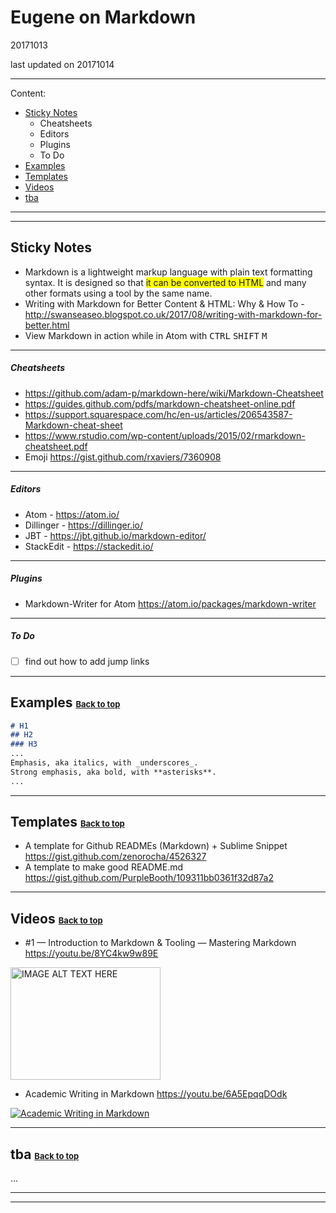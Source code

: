 # Eugene on Markdown <a name="top"></a>
20171013

last updated on 20171014

---
Content:
- [Sticky Notes](#sticky-notes)
  - Cheatsheets
  - Editors
  - Plugins
  - To Do
- [Examples](#examples)
- [Templates](#templates)
- [Videos](#videos)
- [tba](#tba)

---

---
## <a name="sticky-notes"></a>Sticky Notes
- Markdown is a lightweight markup language with plain text formatting syntax. It is designed so that <span style="background-color: #FFFF00">it can be converted to HTML</span> and many other formats using a tool by the same name.
- Writing with Markdown for Better Content & HTML: Why & How To - http://swanseaseo.blogspot.co.uk/2017/08/writing-with-markdown-for-better.html
- View Markdown in action while in Atom with <kbd>CTRL</kbd> <kbd>SHIFT</kbd> <kbd>M</kbd>

---
##### Cheatsheets
- https://github.com/adam-p/markdown-here/wiki/Markdown-Cheatsheet
- https://guides.github.com/pdfs/markdown-cheatsheet-online.pdf
- https://support.squarespace.com/hc/en-us/articles/206543587-Markdown-cheat-sheet
- https://www.rstudio.com/wp-content/uploads/2015/02/rmarkdown-cheatsheet.pdf
- Emoji https://gist.github.com/rxaviers/7360908

---
##### Editors
- Atom - https://atom.io/
- Dillinger - https://dillinger.io/
- JBT - https://jbt.github.io/markdown-editor/
- StackEdit - https://stackedit.io/

---
##### Plugins
- Markdown-Writer for Atom https://atom.io/packages/markdown-writer

---
##### To Do
- [ ] find out how to add jump links

---
## <a name="examples"></a>Examples <a style="font-size:small;" href="#top">Back to top</a>

```Markdown
# H1
## H2
### H3
...
Emphasis, aka italics, with _underscores_.
Strong emphasis, aka bold, with **asterisks**.
...
```

---
## <a name="templates"></a>Templates <a style="font-size:small;" href="#top">Back to top</a>
- A template for Github READMEs (Markdown) + Sublime Snippet https://gist.github.com/zenorocha/4526327
- A template to make good README.md https://gist.github.com/PurpleBooth/109311bb0361f32d87a2

---

## <a name="videos"></a>Videos <a style="font-size:small;" href="#top">Back to top</a>
- #1 — Introduction to Markdown & Tooling — Mastering Markdown
 https://youtu.be/8YC4kw9w89E

<a href="https://youtu.be/8YC4kw9w89E" ><img src="http://img.youtube.com/vi/8YC4kw9w89E/0.jpg"
alt="IMAGE ALT TEXT HERE" width="240" height="180" /></a>

- Academic Writing in Markdown
 https://youtu.be/6A5EpqqDOdk

 [![Academic Writing in Markdown](http://img.youtube.com/vi/6A5EpqqDOdk/0.jpg)](http://www.youtube.com/watch?v=6A5EpqqDOdk)

---

## <a name="tba"></a>tba <a style="font-size:small;" href="#top">Back to top</a>
...

---

---
